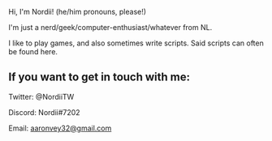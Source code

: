 Hi, I'm Nordii! (he/him pronouns, please!)

I'm just a nerd/geek/computer-enthusiast/whatever from NL.

I like to play games, and also sometimes write scripts.
Said scripts can often be found here.

## If you want to get in touch with me:
Twitter: @NordiiTW

Discord: Nordii#7202

Email: aaronvey32@gmail.com
